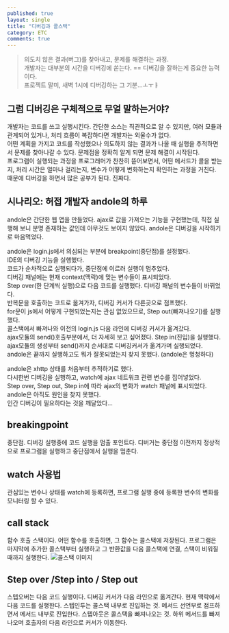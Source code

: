 ```yaml
---
published: true
layout: single
title: "디버깅과 콜스택"
category: ETC
comments: true
---
```


> 의도치 않은 결과(버그)를 찾아내고, 문제를 해결하는 과정.   
> 개발자는 대부분의 시간을 디버깅에 쏟는다. == 디버깅을 잘하는게 중요한 능력이다.  
> 프로젝트 말미, 새벽 1시에 디버깅하는 그 기분...ㅗㅜㅑ  

## 그럼 디버깅은 구체적으로 무얼 말하는거야?
개발자는 코드를 쓰고 실행시킨다. 간단한 소스는 직관적으로 알 수 있지만, 여러 모듈과 관계되어 있거나, 처리 흐름이 복잡하다면 개발자는 외울수가 없다.  
어떤 계획을 가지고 코드를 작성했으나 의도하지 않는 결과가 나올 때 실행을 추적하면서 문제를 찾아나갈 수 있다. 문제점을 정확히 알게 되면 문제 해결이 시작된다.  
프로그램이 실행되는 과정을 프로그래머가 찬찬히 뜯어보면서, 어떤 메서드가 콜을 받는지, 처리 시간은 얼마나 걸리는지, 변수가 어떻게 변화하는지 확인하는 과정을 거친다.  
때문에 디버깅을 하면서 많은 공부가 된다. 진짜다.  

## 시나리오: 허접 개발자 andole의 하루

andole은 간단한 웹 앱을 만들었다. ajax로 값을 가져오는 기능을 구현했는데, 직접 실행해 보니 분명 존재하는 값인데 아무것도 보이지 않았다. andole은 디버깅을 시작하기로 마음먹었다.

andole은 login.js에서 의심되는 부분에 breakpoint(중단점)를 설정했다.  
IDE의 디버깅 기능을 실행했다.  
코드가 순차적으로 실행되다가, 중단점에 이르러 실행이 멈추었다.  
디버깅 패널에는 현재 context(맥락)에 맞는 변수들이 표시되었다.  
Step over(한 단계씩 실행)으로 다음 코드를 실행했다. 디버깅 패널의 변수들이 바뀌었다.  
반복문을 호출하는 코드로 옮겨가자, 디버깅 커서가 다른곳으로 점프했다.  
for문이 js에서 어떻게 구현되었는지는 관심 없었으므로, Step out(빠져나오기)를 실행했다.  
콜스택에서 빠져나와 이전의 login.js 다음 라인에 디버깅 커서가 옮겨갔다.  
ajax모듈의 send()호출부분에서, 더 자세히 보고 싶어졌다. Step in(진입)을 실행했다.  
ajax모듈의 생성부터 send()까지 순서대로 디버깅커서가 옮겨가며 실행되었다.  
andole은 끝까지 실행하고도 뭐가 잘못되었는지 찾지 못했다. (andole은 멍청하다)  

andole은 xhttp 상태를 처음부터 추적하기로 했다.  
다시한번 디버깅을 실행하고, watch에 ajax 네트워크 관련 변수를 집어넣었다.  
Step over, Step out, Step in에 따라 ajax의 변화가 watch 패널에 표시되었다.  
andole은 아직도 원인을 찾지 못했다.  
인간 디버깅이 필요하다는 것을 깨달았다...  

## breakingpoint
중단점. 디버깅 실행중에 코드 실행을 멈출 포인트다. 디버거는 중단점 이전까지 정상적으로 프로그램을 실행하고 중단점에서 실행을 멈춘다.

## watch 사용법
관심있는 변수나 상태를 watch에 등록하면, 프로그램 실행 중에 등록한 변수의 변화를 모니터링 할 수 있다.

## call stack
함수 호출 스택이다. 어떤 함수를 호출하면, 그 함수는 콜스택에 저장된다. 프로그램은 마지막에 추가한 콜스택부터 실행하고 그 반환값을 다음 콜스택에 연결, 스택이 비워질 때까지 실행한다.
![콜스택 이미지](https://cdn-images-1.medium.com/max/1600/1*1FL2WcODqRrK40rrzA5QQA.png)

## Step over /Step into / Step out
스텝오버는 다음 코드 실행이다. 디버깅 커서가 다음 라인으로 옮겨간다. 현재 맥락에서 다음 코드를 실행한다.
스텝인투는 콜스택 내부로 진입하는 것. 메서드 선언부로 점프하면서 메서드 내부로 진입한다.
스텝아웃은 콜스택을 빠져나오는 것. 하위 메서드를 빠져나오며 호출자의 다음 라인으로 커서가 이동한다.

